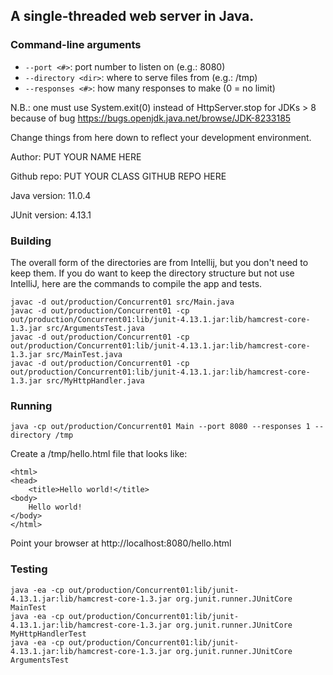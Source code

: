 ## A single-threaded web server in Java.

### Command-line arguments
* `--port <#>`: port number to listen on (e.g.: 8080)
* `--directory <dir>`: where to serve files from (e.g.: /tmp)
* `--responses <#>`: how many responses to make (0 = no limit)

N.B.: one must use System.exit(0) instead of HttpServer.stop for JDKs > 8
because of bug https://bugs.openjdk.java.net/browse/JDK-8233185

Change things from here down to reflect your development environment.

Author: PUT YOUR NAME HERE

Github repo: PUT YOUR CLASS GITHUB REPO HERE

Java version: 11.0.4

JUnit version: 4.13.1

### Building
The overall form of the directories are from Intellij, but you don't need
to keep them. If you do want to keep the directory structure but not use
IntelliJ, here are the commands to compile the app and tests.

    javac -d out/production/Concurrent01 src/Main.java
    javac -d out/production/Concurrent01 -cp out/production/Concurrent01:lib/junit-4.13.1.jar:lib/hamcrest-core-1.3.jar src/ArgumentsTest.java
    javac -d out/production/Concurrent01 -cp out/production/Concurrent01:lib/junit-4.13.1.jar:lib/hamcrest-core-1.3.jar src/MainTest.java
    javac -d out/production/Concurrent01 -cp out/production/Concurrent01:lib/junit-4.13.1.jar:lib/hamcrest-core-1.3.jar src/MyHttpHandler.java

### Running
    java -cp out/production/Concurrent01 Main --port 8080 --responses 1 --directory /tmp

Create a /tmp/hello.html file that looks like:

    <html>
    <head>
        <title>Hello world!</title>
    <body>
        Hello world!
    </body>
    </html>

Point your browser at http://localhost:8080/hello.html

### Testing
    java -ea -cp out/production/Concurrent01:lib/junit-4.13.1.jar:lib/hamcrest-core-1.3.jar org.junit.runner.JUnitCore MainTest
    java -ea -cp out/production/Concurrent01:lib/junit-4.13.1.jar:lib/hamcrest-core-1.3.jar org.junit.runner.JUnitCore MyHttpHandlerTest
    java -ea -cp out/production/Concurrent01:lib/junit-4.13.1.jar:lib/hamcrest-core-1.3.jar org.junit.runner.JUnitCore ArgumentsTest

